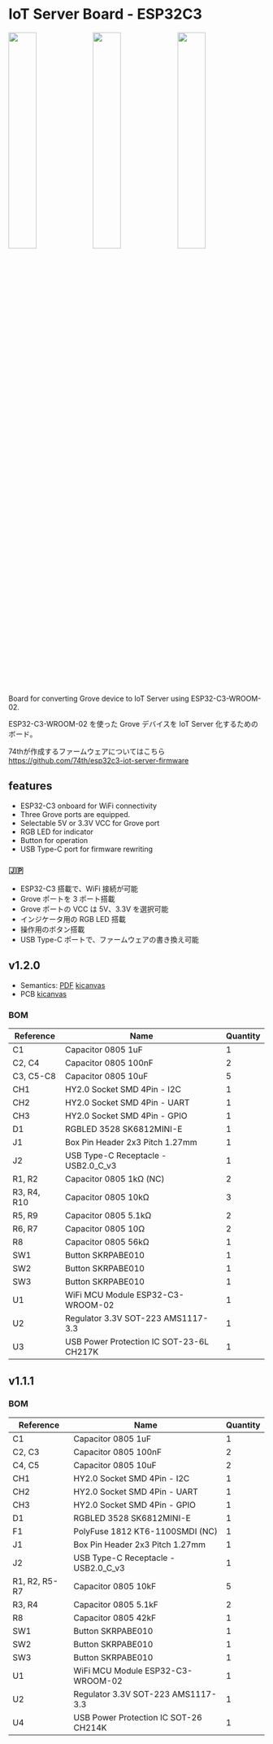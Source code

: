 # IoT Server Board - ESP32C3

<img src="./esp32c3-pcb/photo1.jpg" width="33%"><img src="./esp32c3-pcb/photo2.jpg" width="33%"><img src="./esp32c3-pcb/photo3.jpg" width="33%">

Board for converting Grove device to IoT Server using ESP32-C3-WROOM-02.

ESP32-C3-WROOM-02 を使った Grove デバイスを IoT Server 化するためのボード。

74thが作成するファームウェアについてはこちら https://github.com/74th/esp32c3-iot-server-firmware

## features

- ESP32-C3 onboard for WiFi connectivity
- Three Grove ports are equipped.
- Selectable 5V or 3.3V VCC for Grove port
- RGB LED for indicator
- Button for operation
- USB Type-C port for firmware rewriting

### 🇯🇵

- ESP32-C3 搭載で、WiFi 接続が可能
- Grove ポートを 3 ポート搭載
- Grove ポートの VCC は 5V、3.3V を選択可能
- インジケータ用の RGB LED 搭載
- 操作用のボタン搭載
- USB Type-C ポートで、ファームウェアの書き換え可能

## v1.2.0

- Semantics: [PDF](./esp32c3-pcb/esp32c3-iot-server-v1.2.0-semantics.pdf) [kicanvas](https://kicanvas.org/?github=https%3A%2F%2Fgithub.com%2F74th%2Fesp32c3-iot-client-board%2Fblob%2Fv1.2.0%2Fpcb-kicad%2Fesp32c3-iot-client-board.kicad_sch)
- PCB [kicanvas](https://kicanvas.org/?github=https%3A%2F%2Fgithub.com%2F74th%2Fesp32c3-iot-client-board%2Fblob%2Fv1.2.0%2Fpcb-kicad%2Fesp32c3-iot-client-board.kicad_pcb)

### BOM

| Reference   | Name                                     | Quantity |
| ----------- | ---------------------------------------- | -------- |
| C1          | Capacitor 0805 1uF                       | 1        |
| C2, C4      | Capacitor 0805 100nF                     | 2        |
| C3, C5-C8   | Capacitor 0805 10uF                      | 5        |
| CH1         | HY2.0 Socket SMD 4Pin - I2C              | 1        |
| CH2         | HY2.0 Socket SMD 4Pin - UART             | 1        |
| CH3         | HY2.0 Socket SMD 4Pin - GPIO             | 1        |
| D1          | RGBLED 3528 SK6812MINI-E                 | 1        |
| J1          | Box Pin Header 2x3 Pitch 1.27mm          | 1        |
| J2          | USB Type-C Receptacle - USB2.0_C_v3      | 1        |
| R1, R2      | Capacitor 0805 1kΩ (NC)                  | 2        |
| R3, R4, R10 | Capacitor 0805 10kΩ                      | 3        |
| R5, R9      | Capacitor 0805 5.1kΩ                     | 2        |
| R6, R7      | Capacitor 0805 10Ω                       | 2        |
| R8          | Capacitor 0805 56kΩ                      | 1        |
| SW1         | Button SKRPABE010                        | 1        |
| SW2         | Button SKRPABE010                        | 1        |
| SW3         | Button SKRPABE010                        | 1        |
| U1          | WiFi MCU Module ESP32-C3-WROOM-02        | 1        |
| U2          | Regulator 3.3V SOT-223 AMS1117-3.3       | 1        |
| U3          | USB Power Protection IC SOT-23-6L CH217K | 1        |

## v1.1.1

### BOM

| Reference     | Name                                  | Quantity |
| ------------- | ------------------------------------- | -------- |
| C1            | Capacitor 0805 1uF                    | 1        |
| C2, C3        | Capacitor 0805 100nF                  | 2        |
| C4, C5        | Capacitor 0805 10uF                   | 2        |
| CH1           | HY2.0 Socket SMD 4Pin - I2C           | 1        |
| CH2           | HY2.0 Socket SMD 4Pin - UART          | 1        |
| CH3           | HY2.0 Socket SMD 4Pin - GPIO          | 1        |
| D1            | RGBLED 3528 SK6812MINI-E              | 1        |
| F1            | PolyFuse 1812 KT6-1100SMDI (NC)       | 1        |
| J1            | Box Pin Header 2x3 Pitch 1.27mm       | 1        |
| J2            | USB Type-C Receptacle - USB2.0_C_v3   | 1        |
| R1, R2, R5-R7 | Capacitor 0805 10kF                   | 5        |
| R3, R4        | Capacitor 0805 5.1kF                  | 2        |
| R8            | Capacitor 0805 42kF                   | 1        |
| SW1           | Button SKRPABE010                     | 1        |
| SW2           | Button SKRPABE010                     | 1        |
| SW3           | Button SKRPABE010                     | 1        |
| U1            | WiFi MCU Module ESP32-C3-WROOM-02     | 1        |
| U2            | Regulator 3.3V SOT-223 AMS1117-3.3    | 1        |
| U4            | USB Power Protection IC SOT-26 CH214K | 1        |
